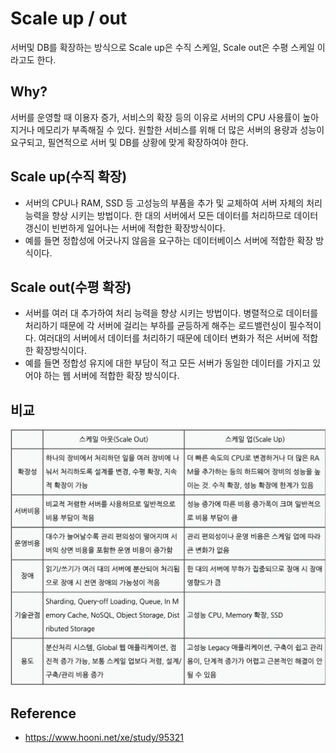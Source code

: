 # Scale up / out  
서버및 DB를 확장하는 방식으로 Scale up은 수직 스케일, Scale out은 수평 스케일 이라고도 한다.

## Why?
서버를 운영할 때 이용자 증가, 서비스의 확장 등의 이유로 서버의 CPU 사용률이 높아지거나 메모리가 부족해질 수 있다. 원할한 서비스를 위해 더 많은 서버의 용량과 성능이 요구되고, 필연적으로 서버 및 DB를 상황에 맞게 확장하여야 한다. 

## Scale up(수직 확장)
- 서버의 CPU나 RAM, SSD 등 고성능의 부품을 추가 및 교체하여 서버 자체의 처리능력을 향상 시키는 방법이다. 한 대의 서버에서 모든 데이터를 처리하므로 데이터 갱신이 빈번하게 일어나는 서버에 적합한 확장방식이다.  
- 예를 들면 정합성에 어긋나지 않음을 요구하는 데이터베이스 서버에 적합한 확장 방식이다.

## Scale out(수평 확장)
- 서버를 여러 대 추가하여 처리 능력을 향상 시키는 방법이다. 병렬적으로 데이터를 처리하기 때문에 각 서버에 걸리는 부하를 균등하게 해주는 로드밸런싱이 필수적이다. 여러대의 서버에서 데이터를 처리하기 때문에 데이터 변화가 적은 서버에 적합한 확장방식이다.  
- 예를 들면 정합성 유지에 대한 부담이 적고 모든 서버가 동일한 데이터를 가지고 있어야 하는 웹 서버에 적합한 확장 방식이다.

## 비교  
![](https://github.com/mataeLee/Study-Tech/blob/master/resource/scale%20up_out.png)

## Reference
- https://www.hooni.net/xe/study/95321
  
 
